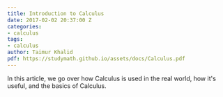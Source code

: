 ```yaml
---
title: Introduction to Calculus
date: 2017-02-02 20:37:00 Z
categories:
- calculus
tags:
- calculus
author: Taimur Khalid
pdf: https://studymath.github.io/assets/docs/Calculus.pdf
---
```


In this article, we go over how Calculus is used in the real world, how it's useful, and the basics of Calculus.